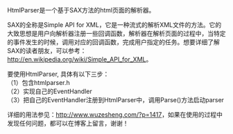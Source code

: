 HtmlParser是一个基于SAX方法的html页面的解析器。

SAX的全称是Simple API for XML，它是一种流式的解析XML文件的方法。它的大致思想是用户向解析器注册一些回调函数，解析器在解析页面的过程中，当特定的事件发生的时候，调用对应的回调函数，完成用户指定的任务。想要详细了解SAX的读者朋友，可以参考：<a href='http://en.wikipedia.org/wiki/Simple_API_for_XML'><a href='http://en.wikipedia.org/wiki/Simple_API_for_XML'>http://en.wikipedia.org/wiki/Simple_API_for_XML</a></a>。

要使用HtmlParser, 具体有以下三步：<br />
（1）包含htmlparser.h<br />
（2）实现自己的EventHandler<br />
（3）把自己的EventHandler注册到HtmlParser中，调用Parse()方法启动parser<br />

详细的用法参见：<a href='http://www.wuzesheng.com/?p=1417'><a href='http://www.wuzesheng.com/?p=1417'>http://www.wuzesheng.com/?p=1417</a></a>，如果在使用的过程中发现任何问题，都可以在博客上留言，谢谢！<br />